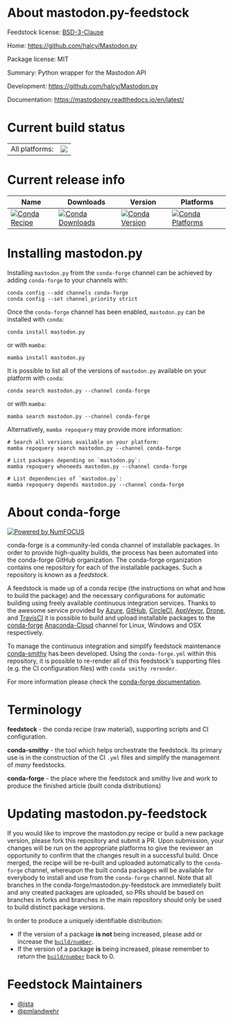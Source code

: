 About mastodon.py-feedstock
===========================

Feedstock license: [BSD-3-Clause](https://github.com/conda-forge/mastodon.py-feedstock/blob/main/LICENSE.txt)

Home: https://github.com/halcy/Mastodon.py

Package license: MIT

Summary: Python wrapper for the Mastodon API

Development: https://github.com/halcy/Mastodon.py

Documentation: https://mastodonpy.readthedocs.io/en/latest/

Current build status
====================


<table><tr><td>All platforms:</td>
    <td>
      <a href="https://dev.azure.com/conda-forge/feedstock-builds/_build/latest?definitionId=4569&branchName=main">
        <img src="https://dev.azure.com/conda-forge/feedstock-builds/_apis/build/status/mastodon.py-feedstock?branchName=main">
      </a>
    </td>
  </tr>
</table>

Current release info
====================

| Name | Downloads | Version | Platforms |
| --- | --- | --- | --- |
| [![Conda Recipe](https://img.shields.io/badge/recipe-mastodon.py-green.svg)](https://anaconda.org/conda-forge/mastodon.py) | [![Conda Downloads](https://img.shields.io/conda/dn/conda-forge/mastodon.py.svg)](https://anaconda.org/conda-forge/mastodon.py) | [![Conda Version](https://img.shields.io/conda/vn/conda-forge/mastodon.py.svg)](https://anaconda.org/conda-forge/mastodon.py) | [![Conda Platforms](https://img.shields.io/conda/pn/conda-forge/mastodon.py.svg)](https://anaconda.org/conda-forge/mastodon.py) |

Installing mastodon.py
======================

Installing `mastodon.py` from the `conda-forge` channel can be achieved by adding `conda-forge` to your channels with:

```
conda config --add channels conda-forge
conda config --set channel_priority strict
```

Once the `conda-forge` channel has been enabled, `mastodon.py` can be installed with `conda`:

```
conda install mastodon.py
```

or with `mamba`:

```
mamba install mastodon.py
```

It is possible to list all of the versions of `mastodon.py` available on your platform with `conda`:

```
conda search mastodon.py --channel conda-forge
```

or with `mamba`:

```
mamba search mastodon.py --channel conda-forge
```

Alternatively, `mamba repoquery` may provide more information:

```
# Search all versions available on your platform:
mamba repoquery search mastodon.py --channel conda-forge

# List packages depending on `mastodon.py`:
mamba repoquery whoneeds mastodon.py --channel conda-forge

# List dependencies of `mastodon.py`:
mamba repoquery depends mastodon.py --channel conda-forge
```


About conda-forge
=================

[![Powered by
NumFOCUS](https://img.shields.io/badge/powered%20by-NumFOCUS-orange.svg?style=flat&colorA=E1523D&colorB=007D8A)](https://numfocus.org)

conda-forge is a community-led conda channel of installable packages.
In order to provide high-quality builds, the process has been automated into the
conda-forge GitHub organization. The conda-forge organization contains one repository
for each of the installable packages. Such a repository is known as a *feedstock*.

A feedstock is made up of a conda recipe (the instructions on what and how to build
the package) and the necessary configurations for automatic building using freely
available continuous integration services. Thanks to the awesome service provided by
[Azure](https://azure.microsoft.com/en-us/services/devops/), [GitHub](https://github.com/),
[CircleCI](https://circleci.com/), [AppVeyor](https://www.appveyor.com/),
[Drone](https://cloud.drone.io/welcome), and [TravisCI](https://travis-ci.com/)
it is possible to build and upload installable packages to the
[conda-forge](https://anaconda.org/conda-forge) [Anaconda-Cloud](https://anaconda.org/)
channel for Linux, Windows and OSX respectively.

To manage the continuous integration and simplify feedstock maintenance
[conda-smithy](https://github.com/conda-forge/conda-smithy) has been developed.
Using the ``conda-forge.yml`` within this repository, it is possible to re-render all of
this feedstock's supporting files (e.g. the CI configuration files) with ``conda smithy rerender``.

For more information please check the [conda-forge documentation](https://conda-forge.org/docs/).

Terminology
===========

**feedstock** - the conda recipe (raw material), supporting scripts and CI configuration.

**conda-smithy** - the tool which helps orchestrate the feedstock.
                   Its primary use is in the construction of the CI ``.yml`` files
                   and simplify the management of *many* feedstocks.

**conda-forge** - the place where the feedstock and smithy live and work to
                  produce the finished article (built conda distributions)


Updating mastodon.py-feedstock
==============================

If you would like to improve the mastodon.py recipe or build a new
package version, please fork this repository and submit a PR. Upon submission,
your changes will be run on the appropriate platforms to give the reviewer an
opportunity to confirm that the changes result in a successful build. Once
merged, the recipe will be re-built and uploaded automatically to the
`conda-forge` channel, whereupon the built conda packages will be available for
everybody to install and use from the `conda-forge` channel.
Note that all branches in the conda-forge/mastodon.py-feedstock are
immediately built and any created packages are uploaded, so PRs should be based
on branches in forks and branches in the main repository should only be used to
build distinct package versions.

In order to produce a uniquely identifiable distribution:
 * If the version of a package **is not** being increased, please add or increase
   the [``build/number``](https://docs.conda.io/projects/conda-build/en/latest/resources/define-metadata.html#build-number-and-string).
 * If the version of a package **is** being increased, please remember to return
   the [``build/number``](https://docs.conda.io/projects/conda-build/en/latest/resources/define-metadata.html#build-number-and-string)
   back to 0.

Feedstock Maintainers
=====================

* [@jsta](https://github.com/jsta/)
* [@pmlandwehr](https://github.com/pmlandwehr/)

